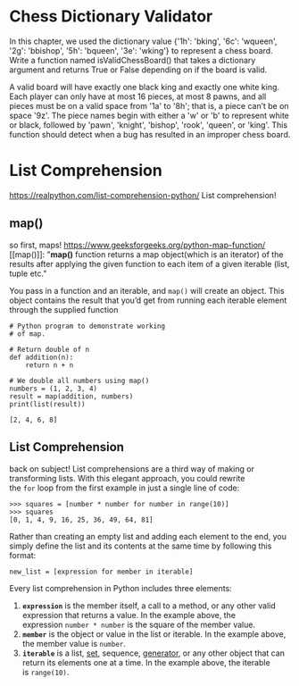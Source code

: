 
# Chess Dictionary Validator

In this chapter, we used the dictionary value {'1h': 'bking', '6c': 'wqueen', '2g': 'bbishop', '5h': 'bqueen', '3e': 'wking'} to represent a chess board. Write a function named isValidChessBoard() that takes a dictionary argument and returns True or False depending on if the board is valid.

A valid board will have exactly one black king and exactly one white king. 
Each player can only have at most 16 pieces, at most 8 pawns, and all pieces must be on a valid space from '1a' to '8h'; that is, a piece can’t be on space '9z'. The piece names begin with either a 'w' or 'b' to represent white or black, followed by 'pawn', 'knight', 'bishop', 'rook', 'queen', or 'king'. This function should detect when a bug has resulted in an improper chess board.


# List Comprehension
https://realpython.com/list-comprehension-python/
List comprehension! 
## map()
so first, maps!
https://www.geeksforgeeks.org/python-map-function/
[[map()]]:
"****map()**** function returns a map object(which is an iterator) of the results after applying the given function to each item of a given iterable (list, tuple etc."

You pass in a function and an iterable, and `map()` will create an object. This object contains the result that you’d get from running each iterable element through the supplied function
```
# Python program to demonstrate working
# of map.
 
# Return double of n
def addition(n):
    return n + n
 
# We double all numbers using map()
numbers = (1, 2, 3, 4)
result = map(addition, numbers)
print(list(result))

[2, 4, 6, 8]
```

## List Comprehension
back on subject!
List comprehensions are a third way of making or transforming lists. With this elegant approach, you could rewrite the `for` loop from the first example in just a single line of code:

```
>>> squares = [number * number for number in range(10)]
>>> squares
[0, 1, 4, 9, 16, 25, 36, 49, 64, 81]
```
Rather than creating an empty list and adding each element to the end, you simply define the list and its contents at the same time by following this format:

`new_list = [expression for member in iterable]`

Every list comprehension in Python includes three elements:

1. **`expression`** is the member itself, a call to a method, or any other valid expression that returns a value. In the example above, the expression `number * number` is the square of the member value.
2. **`member`** is the object or value in the list or iterable. In the example above, the member value is `number`.
3. **`iterable`** is a list, [set](https://realpython.com/python-sets/), sequence, [generator](https://realpython.com/introduction-to-python-generators/), or any other object that can return its elements one at a time. In the example above, the iterable is `range(10)`.

